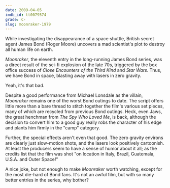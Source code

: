 ```yaml
---
date: 2009-04-05
imdb_id: tt0079574
grade: C-
slug: moonraker-1979
---
```


While investigating the disappearance of a space shuttle, British secret agent James Bond (Roger Moore) uncovers a mad scientist's plot to destroy all human life on earth.

_Moonraker_, the eleventh entry in the long-running James Bond series, was a direct result of the sci-fi explosion of the late 70s, triggered by the box office success of <span data-imdb-id="tt0075860">_Close Encounters of the Third Kind_</span> and <span data-imdb-id="tt0076759">_Star Wars_</span>. Thus, we have Bond in space, blasting away with lasers in zero gravity.

Yeah, it's that bad.

Despite a good performance from Michael Lonsdale as the villain, _Moonraker_ remains one of the worst Bond outings to date. The script offers little more than a bare thread to stitch together the film's various set pieces, many of which are recycled from previous Bond outings. Heck, even Jaws, the great henchman from <span data-imdb-id="tt0076752">_The Spy Who Loved Me_</span>, is back, although the decision to convert him to a good guy really robs the character of his edge and plants him firmly in the "camp" category.

Further, the special effects aren't even that good. The zero gravity environs are clearly just slow-motion shots, and the lasers look positively cartoonish. At least the producers seem to have a sense of humor about it all; as the credits list that the film was shot "on location in Italy, Brazil, Guatemala, U.S.A. and Outer Space!"

A nice joke, but not enough to make _Moonraker_ worth watching, except for the most die-hard of Bond fans. It's not an awful film, but with so many better entries in the series, why bother?
